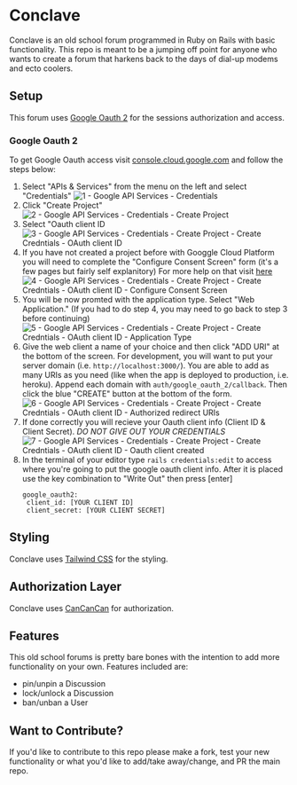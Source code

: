 # Conclave
Conclave is an old school forum programmed in Ruby on Rails with basic functionality. This repo is meant to be a jumping off point for anyone who wants to create a forum that harkens back to the days of dial-up modems and ecto coolers.

## Setup
This forum uses [Google Oauth 2](https://developers.google.com/identity/protocols/oauth2) for the sessions authorization and access.
### Google Oauth 2
To get Google Oauth access visit [console.cloud.google.com](https://console.cloud.google.com/) and follow the steps below:
1. Select "APIs & Services" from the menu on the left and select "Credentials"
![1 - Google API   Services - Credentials](https://user-images.githubusercontent.com/74803363/138534234-ad90c278-2857-4c2e-bb73-6df1d126c3c8.png)
2. Click "Create Project"
![2 - Google API   Services - Credentials - Create Project](https://user-images.githubusercontent.com/74803363/138534297-517dec16-e8de-4682-9c7b-cb2973cd56d9.PNG)
3. Select "Oauth client ID
![3 - Google API   Services - Credentials - Create Project - Create Credntials - OAuth client ID](https://user-images.githubusercontent.com/74803363/138534313-7c22327f-cd28-4426-8fa4-7bc5f659c01b.png)
4. If you have not created a project before with Googgle Cloud Platform you will need to complete the "Configure Consent Screen" form (it's a few pages but fairly self explanitory) For more help on that visit [here](https://support.google.com/cloud/answer/6158849?hl=en#zippy=%2Cuser-consent)
![4 - Google API   Services - Credentials - Create Project - Create Credntials - OAuth client ID - Configure Consent Screen](https://user-images.githubusercontent.com/74803363/138534431-ab817b77-cef1-4c9c-adb6-9bea643d41d5.png)
5. You will be now promted with the application type. Select "Web Application." (If you had to do step 4, you may need to go back to step 3 before continuing)
![5 - Google API   Services - Credentials - Create Project - Create Credntials - OAuth client ID - Application Type](https://user-images.githubusercontent.com/74803363/138534469-574aede3-7534-4364-836d-6fa3970da677.PNG)
6. Give the web client a name of your choice and then click "ADD URI" at the bottom of the screen. For development, you will want to put your server domain (i.e. `http://localhost:3000/`). You are able to add as many URIs as you need (like when the app is deployed to production, i.e. heroku). Append each domain with `auth/google_oauth_2/callback`. Then click the blue "CREATE" button at the bottom of the form.
![6 - Google API   Services - Credentials - Create Project - Create Credntials - OAuth client ID - Authorized redirect URIs](https://user-images.githubusercontent.com/74803363/138534589-71362020-c91a-4d7a-94a5-f78c5876ddfe.PNG)
7. If done correctly you will recieve your Oauth client info (Client ID & Client Secret). *DO NOT GIVE OUT YOUR CREDENTIALS*
![7 - Google API   Services - Credentials - Create Project - Create Credntials - OAuth client ID - Oauth client created](https://user-images.githubusercontent.com/74803363/138534645-0db8e4dd-a417-49a5-9483-e24c94f379db.PNG)
8. In the terminal of your editor type `rails credentials:edit` to access where you're going to put the google oauth client info. After it is placed use the key combination to "Write Out" then press [enter]
   ```
   google_oauth2:
    client_id: [YOUR CLIENT ID]
    client_secret: [YOUR CLIENT SECRET]
   ```

## Styling
Conclave uses [Tailwind CSS](https://github.com/tailwindlabs/tailwindcss) for the styling.

## Authorization Layer
Conclave uses [CanCanCan](https://github.com/CanCanCommunity/cancancan) for authorization.

## Features
This old school forums is pretty bare bones with the intention to add more functionality on your own. Features included are:
- pin/unpin a Discussion
- lock/unlock a Discussion
- ban/unban a User

## Want to Contribute?
If you'd like to contribute to this repo please make a fork, test your new functionality or what you'd like to add/take away/change, and PR the main repo.
